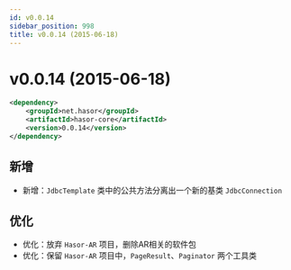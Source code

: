 ```yaml
---
id: v0.0.14
sidebar_position: 998
title: v0.0.14 (2015-06-18)
---
```


# v0.0.14 (2015-06-18)

```xml
<dependency>
    <groupId>net.hasor</groupId>
    <artifactId>hasor-core</artifactId>
    <version>0.0.14</version>
</dependency>
```

## 新增
- 新增：`JdbcTemplate` 类中的公共方法分离出一个新的基类 `JdbcConnection`

## 优化
- 优化：放弃 `Hasor-AR` 项目，删除AR相关的软件包
- 优化：保留 `Hasor-AR` 项目中，`PageResult`、`Paginator` 两个工具类
